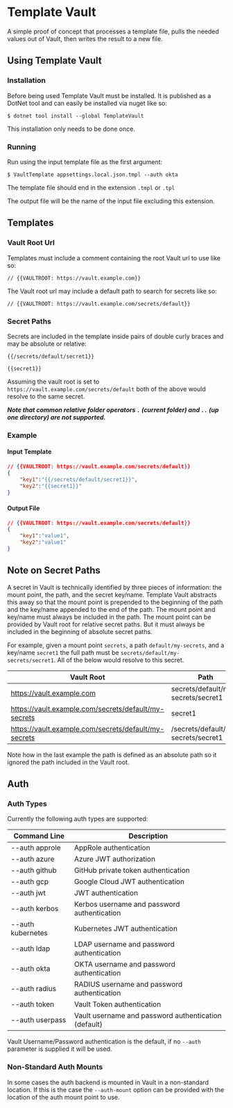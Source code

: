 # Template Vault

A simple proof of concept that processes a template
file, pulls the needed values out of Vault, then
writes the result to a new file.

## Using Template Vault

### Installation

Before being used Template Vault must be installed.
It is published as a DotNet tool and can easily be installed via nuget like so:

`$ dotnet tool install --global TemplateVault`

This installation only needs to be done once.

### Running

Run using the input template file as the first
argument:

`$ VaultTemplate appsettings.local.json.tmpl --auth okta`

The template file should end in the extension
`.tmpl` or `.tpl`

The output file will be the name of the input file
excluding this extension.

## Templates

### Vault Root Url

Templates must include a comment containing the root
Vault url to use like so:

`// {{VAULTROOT: https://vault.example.com}}`

The Vault root url may include a default path to
search for secrets like so:

`// {{VAULTROOT: https://vault.example.com/secrets/default}}`

### Secret Paths

Secrets are included in the template inside pairs of
double curly braces and may be absolute or relative:

`{{/secrets/default/secret1}}`

`{{secret1}}`

Assuming the vault root is set to
`https://vault.example.com/secrets/default`
both of the above would resolve to the same secret.

***Note that common relative folder operators
`.` (current folder) and `..` (up one directory)
are not supported.***

### Example

#### Input Template

```json
// {{VAULTROOT: https://vault.example.com/secrets/default}}
{
    "key1":"{{/secrets/default/secret1}}",
    "key2":"{{secret1}}"
}
```

#### Output File

```json
// {{VAULTROOT: https://vault.example.com/secrets/default}}
{
    "key1":"value1",
    "key2":"value1"
}
```

## Note on Secret Paths

A secret in Vault is technically identified by three
pieces of information: the mount point, the path, and
the secret key/name. Template Vault abstracts this
away so that the mount point is prepended to the
beginning of the path and the key/name appended to
the end of the path. The mount point and key/name must
always be included in the path. The mount point can
be provided by Vault root for relative secret paths.
But it must always be included in the beginning of
absolute secret paths.

For example, given a mount point `secrets`, a path
`default/my-secrets`, and a key/name `secret1`  the
full path must be `secrets/default/my-secrets/secret1`.
All of the below would resolve to this secret.

| Vault Root                                           | Path                                |
|------------------------------------------------------|-------------------------------------|
| https://vault.example.com                            | secrets/default/my-secrets/secret1  |
| https://vault.example.com/secrets/default/my-secrets | secret1                             |
| https://vault.example.com/secrets/default/my-secrets | /secrets/default/my-secrets/secret1 |

Note how in the last example the path is defined as an
absolute path so it ignored the path included in the
Vault root.

## Auth

### Auth Types

Currently the following auth types are supported:

| Command Line       | Description                                          |
|--------------------|------------------------------------------------------|
| --auth approle     | AppRole authentication                               |
| --auth azure       | Azure JWT authorization                              |
| --auth github      | GitHub private token authentication                  |
| --auth gcp         | Google Cloud JWT authentication                      |
| --auth jwt         | JWT authentication                                   |
| --auth kerbos      | Kerbos username and password authentication          |
| --auth kubernetes  | Kubernetes JWT authentication                        |
| --auth ldap        | LDAP username and password authentication            |
| --auth okta        | OKTA username and password authentication            |
| --auth radius      | RADIUS username and password authentication          |
| --auth token       | Vault Token authentication                           |
| --auth userpass    | Vault username and password authentication (default) |

Vault Username/Password authentication is the default, if
no `--auth` parameter is supplied it will be used.

### Non-Standard Auth Mounts

In some cases the auth backend is mounted in Vault in a
non-standard location. If this is the case the
`--auth-mount` option can be provided with the location
of the auth mount point to use.
